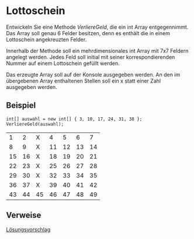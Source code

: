 # Lottoschein
 Entwickeln Sie eine Methode *VerliereGeld*, die ein int Array entgegennimmt. Das Array soll genau 6 Felder besitzen, denn es enthält die in einem Lottoschein angekreuzten Felder.

 Innerhalb der Methode soll ein mehrdimensionales int Array mit 7x7 Feldern angelegt werden. Jedes Feld soll initial mit seiner korrespondierenden Nummer auf einem Lottoschein gefüllt werden.

Das erzeugte Array soll auf der Konsole ausgegeben werden. An den im übergebenen Array enthaltenen Stellen soll ein x statt einer Zahl ausgegeben werden.

## Beispiel
    int[] auswahl = new int[] { 3, 10, 17, 24, 31, 38 };
    VerliereGeld(auswahl);

<table><tr><td>1</td><td>2</td><td>X</td><td>4</td><td>5</td><td>6</td><td>7</td></tr><tr><td>8</td><td>9</td><td>X</td><td>11</td><td>12</td><td>13</td><td>14</td></tr><tr><td>15</td><td>16</td><td>X</td><td>18</td><td>19</td><td>20</td><td>21</td></tr><tr><td>22</td><td>23</td><td>X</td><td>25</td><td>26</td><td>27</td><td>28</td></tr><tr><td>29</td><td>30</td><td>X</td><td>32</td><td>33</td><td>34</td><td>35</td></tr><tr><td>36</td><td>37</td><td>X</td><td>39</td><td>40</td><td>41</td><td>42</td></tr><tr><td>43</td><td>44</td><td>45</td><td>46</td><td>47</td><td>48</td><td>49</td></tr></table>

## Verweise
[Lösungsvorschlag](https://gist.github.com/gsoTH/58ccbbfa569b71484a0267ac81629bd9)
